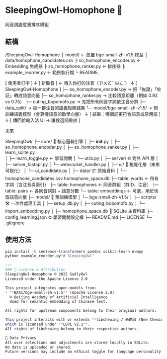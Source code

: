 # SleepingOwl-Homophone 🦉
同音詞語意重排序模組

## 結構
/SleepingOwl-Homophone
├ model/ ← 放置 bge-small-zh-v1.5 模型
├ data/homophone_candidates.csv
├ so_homophone_encoder.py ← Embedding 生成器
├ so_homophone_ranker.py ← 排序器
├ example_reorder.py ← 範例執行檔
└ README.

[ 使用者打字 ]
       ↓
[ 新酷音 ]  ← 傳入你打的注音（ㄗㄨㄛˇ ㄓㄥˋ）
       ↓
[ SleepingOwl-Homophone ]
   ├─ so_homophone_encoder.py   → 把「佐證」「佐証」轉成語意向量
   ├─ so_homophone_ranker.py    → 比較語意距離（例如 0.92 vs 0.75）
   ├─ cuting_bopomofo.py        → 先把所有同音字詞依注音分群
   ├─ data_split/               → 每一群注音的語義矩陣結果
   └─ model/bge-small-zh-v1.5/  → 預訓練語義模型（會算懂語意的數學向量）
       ↓
[ 結果：哪個詞更符合語意或常用語 ]
       ↓
[ 傳回給輸入法 UI → 讓候選詞重排 ]

未來

SleepingOwl/
 ├─ core/                       🧠 核心邏輯引擎
 │   ├─ __init__.py
 │   ├─ so_homophone_encoder.py
 │   ├─ so_homophone_ranker.py
 │   ├─ learn_sqlite.py         
 │   ├─ learn_toggle.py         ← 學習開關
 │   └─ utils.py
 │
 ├─ server/                     🌐 對外 API 層
 │   ├─ server_fastapi.py
 │   └─ websocket_handler.py
 │
 ├─ ui/                         💬 視覺化層（未來可視化）
 │   └─ ui_candidate.py
 │
 ├─ data/                       📦 原始資料
 │   └─ homophone_candidates.csv
 homophone_space.db
 ├─ table: words        ← 所有字詞（含注音與索引）
 ├─ table: homophones   ← 同音群組（群ID、注音）
 ├─ table: pairs        ← 各同音詞對 + 語意分數
 └─ table: embeddings   ← 可選，用於快取語意向量
 ├─ model/                      🧩 預訓練模型
 │   └─ bge-small-zh-v1.5/
 │
 ├─ scripts/                    🛠️ 一次性處理工具
 │   ├─ setup_db.py
 │   ├─ cuting_bopomofo.py
 │   └─ import_embedding.py
 │
 ├─ homophone_space.db          💾 SQLite 主資料庫
 ├─ config_learning.json        ⚙️ 學習開關設定檔
 ├─ README.md
 ├─ LICENSE
 └─ .gitignore

## 使用方法
```bash
pip install -U sentence-transformers pandas scikit-learn numpy
python example_reorder.py"# SleepingOwl" 

---
### 📜 License & Attribution
SleepingOwl-Homophone © 2025 SadlyOwl  
Licensed under the Apache License 2.0

This project integrates open models from:
- **BAAI/bge-small-zh-v1.5** (Apache License 2.0)  
  © Beijing Academy of Artificial Intelligence  
  Used for semantic embedding of Chinese text.

All rights for upstream components belong to their original authors.

This project interacts with or extends **libchewing / 新酷音 (New Chewing)**  
which is licensed under **LGPL v2.1**.  
All rights of libchewing belong to their respective authors.

🧠 Data Privacy
All user selections and adjustments are stored locally in SQLite.  
No data is uploaded or shared.  
Future versions may include an ethical toggle for language personality learning.
